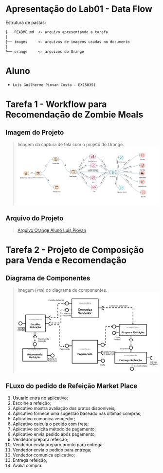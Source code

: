 # Apresentação do Lab01 - Data Flow

Estrutura de pastas:

~~~
├── README.md  <- arquivo apresentando a tarefa
│
├── images     <- arquivos de imagens usadas no documento
│
└── orange     <- arquivos do Orange
~~~

# Aluno
* `Luis Guilherme Piovan Costa - EX150351`

# Tarefa 1 - Workflow para Recomendação de Zombie Meals

## Imagem do Projeto
> Imagem da captura de tela com o projeto do Orange.
![Workflow Orange em formato PNG](images/orange-zombie-meals-prediction-luis-piovan.png)

## Arquivo do Projeto
> [Arquivo Orange Aluno Luis Piovan](zombie-meals-luis-piovan.ows)

# Tarefa 2 - Projeto de Composição para Venda e Recomendação

## Diagrama de Componentes

> Imagem (`PNG`) do diagrama de componentes.
![Diagrama Venda](images/Lab01_fluxo_refeicao_mk_place.png)

## FLuxo do pedido de Refeição Market Place

1. Usuario entra no aplicativo;
2. Escolhe a refeição;
3. Aplicativo mostra avaliação dos pratos disponíveis; 
4. Aplicativo fornece uma sugestão baseado nas últimas compras;
5. Aplicativo comunica vendedor;
6. Aplicativo calcula o pedido com frete;
7. Aplicativo solicita método de pagamento;
8. Aplicativo envia pedido após pagamento;
9. Vendedor prepara refeição;
10. Vendedor envia preparo pronto para entrega
11. Vendedor envia o pedido para entrega;
12. Vendedor comunica aplicativo;
13. Entrega refeição;
14. Avalia compra.
